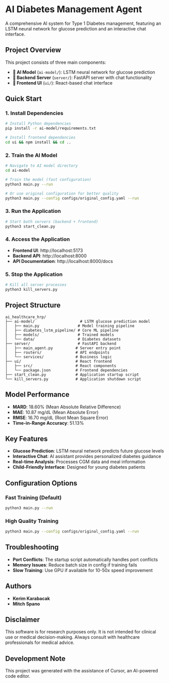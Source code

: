 # AI Diabetes Management Agent

A comprehensive AI system for Type 1 Diabetes management, featuring an LSTM neural network for glucose prediction and an interactive chat interface.

## Project Overview

This project consists of three main components:

- **🤖 AI Model** (`ai-model/`): LSTM neural network for glucose prediction
- **🔧 Backend Server** (`server/`): FastAPI server with chat functionality
- **🎨 Frontend UI** (`ui/`): React-based chat interface

## Quick Start

### 1. Install Dependencies

```bash
# Install Python dependencies
pip install -r ai-model/requirements.txt

# Install frontend dependencies
cd ui && npm install && cd ..
```

### 2. Train the AI Model

```bash
# Navigate to AI model directory
cd ai-model

# Train the model (fast configuration)
python3 main.py --run

# Or use original configuration for better quality
python3 main.py --config configs/original_config.yaml --run
```

### 3. Run the Application

```bash
# Start both servers (backend + frontend)
python3 start_clean.py
```

### 4. Access the Application

- **Frontend UI**: http://localhost:5173
- **Backend API**: http://localhost:8000
- **API Documentation**: http://localhost:8000/docs

### 5. Stop the Application

```bash
# Kill all server processes
python3 kill_servers.py
```

## Project Structure

```
ai_healthcare_hrp/
├── ai-model/                    # LSTM glucose prediction model
│   ├── main.py                 # Model training pipeline
│   ├── diabetes_lstm_pipeline/ # Core ML pipeline
│   ├── models/                 # Trained models
│   └── data/                   # Diabetes datasets
├── server/                     # FastAPI backend
│   ├── main_agent.py          # Server entry point
│   ├── routers/               # API endpoints
│   └── services/              # Business logic
├── ui/                        # React frontend
│   ├── src/                   # React components
│   └── package.json           # Frontend dependencies
├── start_clean.py             # Application startup script
└── kill_servers.py            # Application shutdown script
```

## Model Performance

- **MARD**: 18.60% (Mean Absolute Relative Difference)
- **MAE**: 10.87 mg/dL (Mean Absolute Error)
- **RMSE**: 16.70 mg/dL (Root Mean Square Error)
- **Time-in-Range Accuracy**: 51.13%

## Key Features

- **Glucose Prediction**: LSTM neural network predicts future glucose levels
- **Interactive Chat**: AI assistant provides personalized diabetes guidance
- **Real-time Analysis**: Processes CGM data and meal information
- **Child-Friendly Interface**: Designed for young diabetes patients

## Configuration Options

### Fast Training (Default)

```bash
python3 main.py --run
```

### High Quality Training

```bash
python3 main.py --config configs/original_config.yaml --run
```

## Troubleshooting

- **Port Conflicts**: The startup script automatically handles port conflicts
- **Memory Issues**: Reduce batch size in config if training fails
- **Slow Training**: Use GPU if available for 10-50x speed improvement

## Authors

- **Kerim Karabacak**
- **Mitch Spano**

## Disclaimer

This software is for research purposes only. It is not intended for clinical use or medical decision-making. Always consult with healthcare professionals for medical advice.

## Development Note

This project was generated with the assistance of Cursor, an AI-powered code editor.

